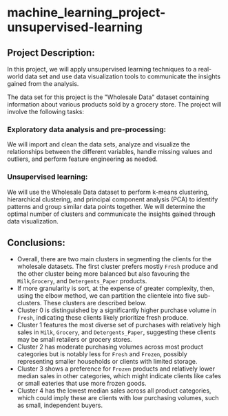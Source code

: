 # machine_learning_project-unsupervised-learning

## Project Description:
In this project, we will apply unsupervised learning techniques to a real-world data set and use data visualization tools to communicate the insights gained from the analysis.

The data set for this project is the "Wholesale Data" dataset containing information about various products sold by a grocery store.
The project will involve the following tasks:

### Exploratory data analysis and pre-processing: 
We will import and clean the data sets, analyze and visualize the relationships between the different variables, handle missing values and outliers, and perform feature engineering as needed.

### Unsupervised learning: 
We will use the Wholesale Data dataset to perform k-means clustering, hierarchical clustering, and principal component analysis (PCA) to identify patterns and group similar data points together. We will determine the optimal number of clusters and communicate the insights gained through data visualization.

## Conclusions:
* Overall, there are two main clusters in segmenting the clients for the wholesale datasets. The first cluster prefers mostly `Fresh` produce and the other cluster being more balanced but also favouring the `Milk`,`Grocery`, and `Detergents_Paper` products.
* If more granularity is sort, at the expense of greater complexity, then, using the elbow method, we can partition the clientele into five sub-clusters. These clusters are described below.
* Cluster 0 is distinguished by a significantly higher purchase volume in `Fresh`, indicating these clients likely prioritize fresh produce.
* Cluster 1 features the most diverse set of purchases with relatively high sales in `Milk`, `Grocery`, and `Detergents_Paper`, suggesting these clients may be small retailers or grocery stores.
* Cluster 2 has moderate purchasing volumes across most product categories but is notably less for `Fresh` and `Frozen`, possibly representing smaller households or clients with limited storage.
* Cluster 3 shows a preference for `Frozen` products and relatively lower median sales in other categories, which might indicate clients like cafes or small eateries that use more frozen goods.
* Cluster 4 has the lowest median sales across all product categories, which could imply these are clients with low purchasing volumes, such as small, independent buyers.

